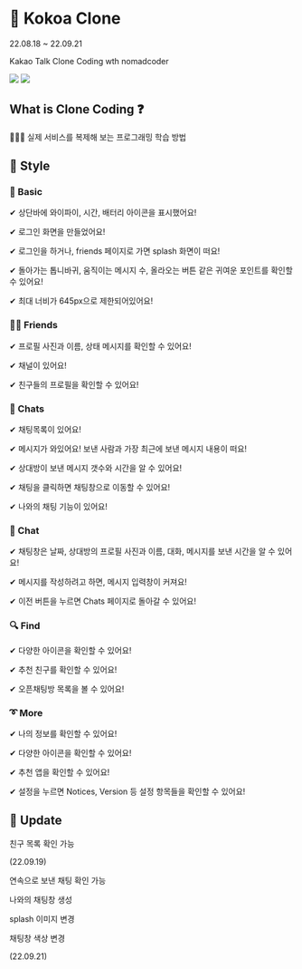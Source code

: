 # 💭 Kokoa Clone

22.08.18 ~ 22.09.21

Kakao Talk Clone Coding wth nomadcoder

<img src="https://img.shields.io/badge/HTML-E34F26?style=flat-square&logo=html5&logoColor=white"/></a>
<img src="https://img.shields.io/badge/CSS-1572B6?style=flat-square&logo=css3&logoColor=white"/></a>

## What is Clone Coding ❓

👩🏻‍💻 실제 서비스를 복제해 보는 프로그래밍 학습 방법

## 💛 Style

### 🎈 Basic

✔ 상단바에 와이파이, 시간, 배터리 아이콘을 표시했어요!

✔ 로그인 화면을 만들었어요!

✔ 로그인을 하거나, friends 페이지로 가면 splash 화면이 떠요!

✔ 돌아가는 톱니바귀, 움직이는 메시지 수, 올라오는 버튼 같은 귀여운 포인트를 확인할 수 있어요!

✔ 최대 너비가 645px으로 제한되어있어요!

### 👯‍♀️ Friends

✔ 프로필 사진과 이름, 상태 메시지를 확인할 수 있어요!

✔ 채널이 있어요!

✔ 친구들의 프로필을 확인할 수 있어요!

### 💬 Chats

✔ 채팅목록이 있어요!

✔ 메시지가 와있어요! 보낸 사람과 가장 최근에 보낸 메시지 내용이 떠요!

✔ 상대방이 보낸 메시지 갯수와 시간을 알 수 있어요!

✔ 채팅을 클릭하면 채팅창으로 이동할 수 있어요!

✔ 나와의 채팅 기능이 있어요!

### 👄 Chat

✔ 채팅창은 날짜, 상대방의 프로필 사진과 이름, 대화, 메시지를 보낸 시간을 알 수 있어요!

✔ 메시지를 작성하려고 하면, 메시지 입력창이 커져요!

✔ 이전 버튼을 누르면 Chats 페이지로 돌아갈 수 있어요!

### 🔍 Find

✔ 다양한 아이콘을 확인할 수 있어요!

✔ 추천 친구를 확인할 수 있어요!

✔ 오픈채팅방 목록을 볼 수 있어요!

### ➰ More

✔ 나의 정보를 확인할 수 있어요!

✔ 다양한 아이콘을 확인할 수 있어요!

✔ 추천 앱을 확인할 수 있어요!

✔ 설정을 누르면 Notices, Version 등 설정 항목들을 확인할 수 있어요!

## 🔨 Update

친구 목록 확인 가능

(22.09.19)

연속으로 보낸 채팅 확인 가능

나와의 채팅창 생성

splash 이미지 변경

채팅창 색상 변경

(22.09.21)
